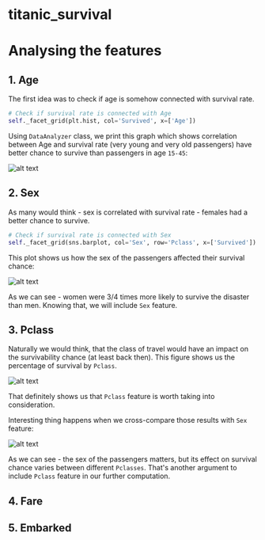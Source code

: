 # titanic_survival
# Analysing the features
## 1. Age
The first idea was to check if age is somehow connected with survival rate.
```python
# Check if survival rate is connected with Age
self._facet_grid(plt.hist, col='Survived', x=['Age'])
```
Using `DataAnalyzer` class, we print this graph which shows correlation between Age and survival rate (very young and very old passengers) have better chance to survive than passengers in age `15-45`:

![alt text](https://i.imgur.com/UkkawqA.png "")
## 2. Sex
As many would think - sex is correlated with survival rate - females had a better chance to survive.
```python
# Check if survival rate is connected with Sex
self._facet_grid(sns.barplot, col='Sex', row='Pclass', x=['Survived'])
```
This plot shows us how the sex of the passengers affected their survival chance:

![alt text](https://i.imgur.com/NpaeW0k.png "")

As we can see - women were 3/4 times more likely to survive the disaster than men. Knowing that, we will include `Sex` feature.
## 3. Pclass
Naturally we would think, that the class of travel would have an impact on the survivability chance (at least back then). This figure shows us the percentage of survival by `Pclass`.

![alt text](https://i.imgur.com/GdKJ2xt.png "")

That definitely shows us that `Pclass` feature is worth taking into consideration.

Interesting thing happens when we cross-compare those results with `Sex` feature:

![alt text](https://i.imgur.com/c4XwF42.png "")

As we can see - the sex of the passengers matters, but its effect on survival chance varies between different `Pclasses`. That's another argument to include `Pclass` feature in our further computation.
## 4. Fare
## 5. Embarked